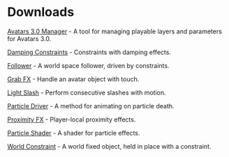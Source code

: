 # Downloads

[Avatars 3.0 Manager](https://github.com/VRLabs/VRChat-Avatars-3.0/releases/download/1/AV3Manager.unitypackage) - A tool for managing playable layers and parameters for Avatars 3.0.

[Damping Constraints](https://github.com/VRLabs/VRChat-Avatars-3.0/releases/download/1/DampingConstraints.unitypackage) - Constraints with damping effects.

[Follower](https://github.com/VRLabs/VRChat-Avatars-3.0/releases/download/1/Follower.unitypackage) - A world space follower, driven by constraints.

[Grab FX](https://github.com/VRLabs/VRChat-Avatars-3.0/releases/download/1/GrabFX.unitypackage) - Handle an avatar object with touch.

[Light Slash](https://github.com/VRLabs/VRChat-Avatars-3.0/releases/download/1/LightSlash.unitypackage) - Perform consecutive slashes with motion.

[Particle Driver](https://github.com/VRLabs/VRChat-Avatars-3.0/releases/download/1/ParticleDriver.unitypackage) - A method for animating on particle death.

[Proximity FX](https://github.com/VRLabs/VRChat-Avatars-3.0/releases/download/1/ProximityFX.unitypackage) - Player-local proximity effects.

[Particle Shader](https://github.com/VRLabs/VRChat-Avatars-3.0/releases/download/1/ParticleShader.unitypackage) - A shader for particle effects.

[World Constraint](https://github.com/VRLabs/VRChat-Avatars-3.0/releases/download/1/WorldConstraint.unitypackage) - A world fixed object, held in place with a constraint.
